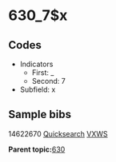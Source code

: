 # 630\_7$x

## Codes

-   Indicators
    -   First: \_
    -   Second: 7
-   Subfield: x

## Sample bibs

14622670 [Quicksearch](https://search.library.yale.edu/catalog/14622670) [VXWS](http://prodorbis.library.yale.edu:7014/vxws/GetHoldingsService?bibId=14622670)

**Parent topic:**[630](../../tags/630/630.md)

